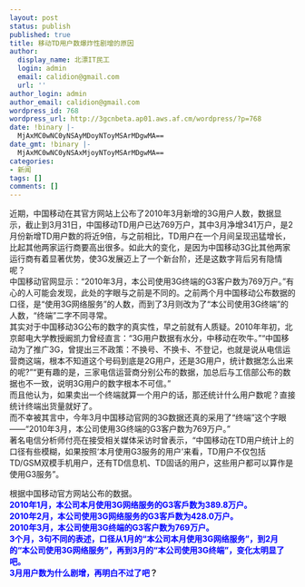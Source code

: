 ```yaml
---
layout: post
status: publish
published: true
title: 移动TD用户数爆炸性剧增的原因
author:
  display_name: 北漂IT民工
  login: admin
  email: calidion@gmail.com
  url: ''
author_login: admin
author_email: calidion@gmail.com
wordpress_id: 768
wordpress_url: http://3gcnbeta.ap01.aws.af.cm/wordpress/?p=768
date: !binary |-
  MjAxMC0wNC0yNSAyMDoyNToyMSArMDgwMA==
date_gmt: !binary |-
  MjAxMC0wNC0yNSAxMjoyNToyMSArMDgwMA==
categories:
- 新闻
tags: []
comments: []
---
```

<p>近期，中国移动在其官方网站上公布了2010年3月新增的3G用户人数，数据显示，截止到3月31日，中国移动TD用户已达769万户，其中3月净增341万户，是2月份新增TD用户数的将近9倍，与之前相比，TD用户在一个月间呈现迅猛增长，比起其他两家运行商要高出很多。如此大的变化，是因为中国移动3G比其他两家运行商有着显著优势，使3G发展迈上了一个新台阶，还是这数字背后另有隐情呢？<br />
中国移动官网显示：&ldquo;2010年3月，本公司使用3G终端的G3客户数为769万户。&rdquo;有心的人可能会发现，此处的字眼与之前是不同的。之前两个月中国移动公布数据的口径，是&ldquo;使用3G网络服务&rdquo;的人数，而到了3月则改为了&ldquo;本公司使用3G终端&rdquo;的人数，&ldquo;终端&rdquo;二字不同寻常。<br />
其实对于中国移动3G公布的数字的真实性，早之前就有人质疑。2010年年初，北京邮电大学教授阚凯力曾经直言：&ldquo;3G用户数据有水分，中移动在吹牛。&rdquo;&ldquo;中国移动为了推广3G，曾提出三不政策：不换号、不换卡、不登记，也就是说从电信运营商这端，根本不知道这个号码到底是2G用户，还是3G用户，统计数据怎么出来的呢?&rdquo;&ldquo;更有趣的是，三家电信运营商分别公布的数据，加总后与工信部公布的数据也不一致，说明3G用户的数字根本不可信。&rdquo;<br />
而且他认为，如果卖出一个终端就算一个用户的话，那还统计什么用户数呢？直接统计终端出货量就好了。<br />
而不幸被其言中，今年3月中国移动官网的3G数据还真的采用了&ldquo;终端&rdquo;这个字眼&mdash;&mdash;&ldquo;2010年3月，本公司使用3G终端的G3客户数为769万户。&rdquo;<br />
著名电信分析师付亮在接受相关媒体采访时曾表示，&ldquo;中国移动在TD用户统计上的口径有些模糊，如果按照&lsquo;本月使用G3服务的用户&rsquo;来看，TD用户不仅包括TD/GSM双模手机用户，还有TD信息机、TD固话的用户，这些用户都可以算作是使用G3服务&rdquo;。</p>
<p>根据中国移动官方网站公布的数据。<br />
<strong><span style="color: blue;">2010年1月，本公司本月使用3G网络服务的G3客戶数为389.8万户。<br />
2010年2月，本公司使用3G网络服务的G3客戶数为428.0万户。<br />
2010年3月，本公司使用3G终端的G3客户数为769万户。<br />
3个月，3句不同的表述，口径从1月的&ldquo;本公司本月使用3G网络服务&rdquo;，到2月的&ldquo;本公司使用3G网络服务&rdquo;，再到3月的&ldquo;本公司使用3G终端&rdquo;，变化太明显了吧。<br />
3月用户数为什么剧增，再明白不过了吧</span>？</strong></p>
